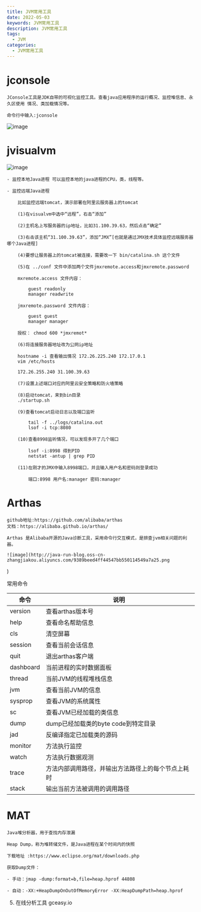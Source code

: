 ```yaml
---
title: JVM常用工具
date: 2022-05-03
keywords: JVM常用工具
description: JVM常用工具
tags:
  - JVM
categories:
  - JVM常用工具
---
```


# jconsole

    JConsole工具是JDK自带的可视化监控工具。查看java应用程序的运行概况、监控堆信息、永久区使用 情况、类加载情况等。

    命令行中输入:jconsole

![image](http://java-run-blog.oss-cn-zhangjiakou.aliyuncs.com/3b6a1d2fce9a4efe9bc56d5f4d5ecc75.png)

# jvisualvm

![image](http://java-run-blog.oss-cn-zhangjiakou.aliyuncs.com/7831d41ed5154237b0110172ba5aad83.png)

    - 监控本地Java进程 可以监控本地的java进程的CPU，类，线程等。

    - 监控远端Java进程

        比如监控远端tomcat，演示部署在阿里云服务器上的tomcat

        (1)在visualvm中选中“远程”，右击“添加” 

        (2)主机名上写服务器的ip地址，比如31.100.39.63，然后点击“确定”

        (3)右击该主机“31.100.39.63”，添加“JMX”[也就是通过JMX技术具体监控远端服务器哪个Java进程]

        (4)要想让服务器上的tomcat被连接，需要改一下 bin/catalina.sh 这个文件

        (5)在 ../conf 文件中添加两个文件jmxremote.access和jmxremote.password

        mxremote.access 文件内容：

            guest readonly
            manager readwrite

        jmxremote.password 文件内容：

            guest guest
            manager manager

        授权： chmod 600 *jmxremot*

        (6)将连接服务器地址改为公网ip地址

        hostname -i 查看输出情况 172.26.225.240 172.17.0.1
        vim /etc/hosts

        172.26.255.240 31.100.39.63

        (7)设置上述端口对应的阿里云安全策略和防火墙策略

        (8)启动tomcat，来到bin目录
        ./startup.sh

        (9)查看tomcat启动日志以及端口监听

            tail -f ../logs/catalina.out 
            lsof -i tcp:8080

        (10)查看8998监听情况，可以发现多开了几个端口

            lsof -i:8998 得到PID
            netstat -antup | grep PID

        (11)在刚才的JMX中输入8998端口，并且输入用户名和密码则登录成功
        
            端口:8998 用户名:manager 密码:manager


# Arthas

    github地址:https://github.com/alibaba/arthas
    文档：https://alibaba.github.io/arthas/

    Arthas 是Alibaba开源的Java诊断工具，采用命令行交互模式，是排查jvm相关问题的利器。

    ![image](http://java-run-blog.oss-cn-zhangjiakou.aliyuncs.com/9389beed4ff44547bb550114549a7a25.png
)

常用命令
    
|命令|说明|
|---|---|
|version|查看arthas版本号|
|help|查看命名帮助信息| 
|cls|清空屏幕|
|session|查看当前会话信息|
|quit|退出arthas客户端|
|dashboard|当前进程的实时数据面板| 
|thread|当前JVM的线程堆栈信息|
|jvm|查看当前JVM的信息 |
|sysprop|查看JVM的系统属性|
|sc|查看JVM已经加载的类信息|
|dump|dump已经加载类的byte code到特定目录|
|jad|反编译指定已加载类的源码|
|monitor|方法执行监控|
|watch|方法执行数据观测|
|trace|方法内部调用路径，并输出方法路径上的每个节点上耗时|
|stack|输出当前方法被调用的调用路径|


# MAT

    Java堆分析器，用于查找内存泄漏

    Heap Dump，称为堆转储文件，是Java进程在某个时间内的快照

    下载地址 :https://www.eclipse.org/mat/downloads.php

    获取Dump文件：

    - 手动：jmap -dump:format=b,file=heap.hprof 44808	

    - 自动：-XX:+HeapDumpOnOutOfMemoryError -XX:HeapDumpPath=heap.hprof

5. 在线分析工具 gceasy.io
